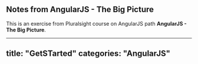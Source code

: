 ## Notes from AngularJS - The Big Picture
This is an exercise from Pluralsight course on AngularJS path __AngularJS  - The Big Picture__.

---
title: "GetSTarted"
categories: "AngularJS"
---
